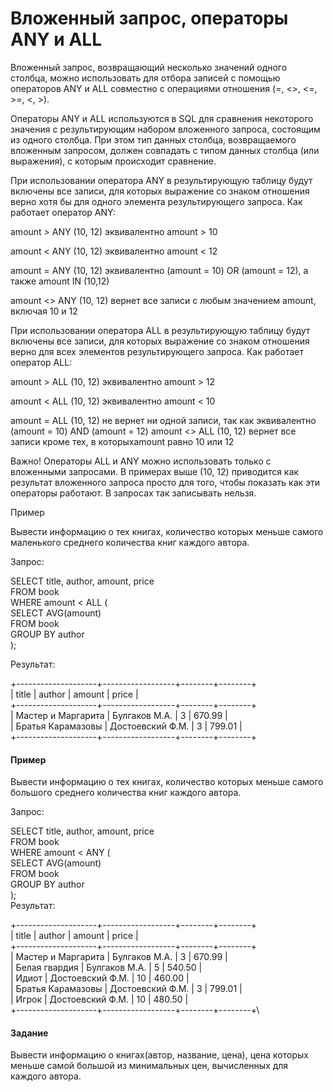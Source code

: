 # Вложенный запрос, операторы ANY и ALL
Вложенный запрос, возвращающий несколько значений одного столбца, можно использовать для отбора записей с помощью операторов ANY и ALL совместно с операциями отношения (=, <>, <=, >=, <, >).

Операторы ANY и ALL используются  в SQL для сравнения некоторого значения с результирующим набором вложенного запроса, состоящим из одного столбца. При этом тип данных столбца, возвращаемого вложенным запросом, должен совпадать с типом данных столбца (или выражения), с которым происходит сравнение.

При использовании оператора ANY в результирующую таблицу будут включены все записи, для которых  выражение со знаком отношения верно хотя бы для одного элемента результирующего запроса. Как работает оператор ANY:

amount > ANY (10, 12) эквивалентно amount > 10

amount < ANY (10, 12) эквивалентно amount < 12

amount = ANY (10, 12) эквивалентно (amount = 10) OR (amount = 12), а также amount IN  (10,12)

amount <> ANY (10, 12) вернет все записи с любым значением amount, включая 10 и 12

При использовании оператора ALL в результирующую таблицу будут включены все записи, для которых  выражение со знаком отношения верно для всех элементов результирующего запроса. Как работает оператор ALL:

amount > ALL (10, 12) эквивалентно amount > 12

amount < ALL (10, 12) эквивалентно amount < 10

amount = ALL (10, 12) не вернет ни одной записи, так как эквивалентно (amount = 10) AND (amount = 12)
amount <> ALL (10, 12) вернет все записи кроме тех,  в которыхamount равно 10 или 12

Важно! Операторы ALL и ANY можно использовать только с вложенными запросами. В примерах выше (10, 12) приводится как результат вложенного запроса просто для того, чтобы показать как эти операторы работают. В запросах так записывать нельзя.

Пример

Вывести информацию о тех книгах, количество которых меньше самого маленького среднего количества книг каждого автора.

Запрос:

SELECT title, author, amount, price\
FROM book\
WHERE amount < ALL (\
        SELECT AVG(amount) \
        FROM book \
        GROUP BY author \
      );

Результат:

+--------------------+------------------+--------+--------+\
| title              | author           | amount | price  |\
+--------------------+------------------+--------+--------+\
| Мастер и Маргарита | Булгаков М.А.    | 3      | 670.99 |\
| Братья Карамазовы  | Достоевский Ф.М. | 3      | 799.01 |\
+--------------------+------------------+--------+--------+

#### Пример

Вывести информацию о тех книгах, количество которых меньше самого большого среднего количества книг каждого автора.

Запрос:

SELECT title, author, amount, price\
FROM book\
WHERE amount < ANY (\
        SELECT AVG(amount) \
        FROM book \
        GROUP BY author \
      );\
Результат:

+--------------------+------------------+--------+--------+\
| title              | author           | amount | price  |\
+--------------------+------------------+--------+--------+\
| Мастер и Маргарита | Булгаков М.А.    | 3      | 670.99 |\
| Белая гвардия      | Булгаков М.А.    | 5      | 540.50 |\
| Идиот              | Достоевский Ф.М. | 10     | 460.00 |\
| Братья Карамазовы  | Достоевский Ф.М. | 3      | 799.01 |\
| Игрок              | Достоевский Ф.М. | 10     | 480.50 |\
+--------------------+------------------+--------+--------+\

#### Задание
Вывести информацию о книгах(автор, название, цена), цена которых меньше самой большой из минимальных цен, вычисленных для каждого автора.